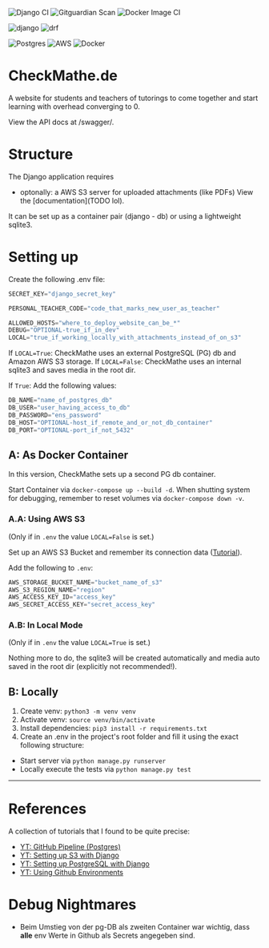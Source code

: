 ![Django CI](https://github.com/nico-fst/checkmathe/actions/workflows/django.yml/badge.svg)
![Gitguardian Scan](https://github.com/nico-fst/checkmathe/actions/workflows/gitguardian.yml/badge.svg)
![Docker Image CI](https://github.com/nico-fst/checkmathe/actions/workflows/docker-image.yml/badge.svg)

![django](https://img.shields.io/badge/Django-092E20?style=for-the-badge&logo=django&logoColor=green)
![drf](https://img.shields.io/badge/django%20rest-ff1709?style=for-the-badge&logo=django&logoColor=white)

![Postgres](https://img.shields.io/badge/postgres-%23316192.svg?style=for-the-badge&logo=postgresql&logoColor=white)
![AWS](https://img.shields.io/badge/AWS-%23FF9900.svg?style=for-the-badge&logo=amazon-aws&logoColor=white)
![Docker](https://img.shields.io/badge/docker-%230db7ed.svg?style=for-the-badge&logo=docker&logoColor=white)

# CheckMathe.de
A website for students and teachers of tutorings to come together and start learning with overhead converging to 0.

View the API docs at /swagger/.


# Structure

The Django application requires
- optonally: a AWS S3 server for uploaded attachments (like PDFs)
View the [documentation](TODO lol).

It can be set up as a container pair (django - db) or using a lightweight sqlite3.


# Setting up

Create the following .env file:

```js
SECRET_KEY="django_secret_key"

PERSONAL_TEACHER_CODE="code_that_marks_new_user_as_teacher"

ALLOWED_HOSTS="where_to_deploy_website_can_be_*"
DEBUG="OPTIONAL-true_if_in_dev"
LOCAL="true_if_working_locally_with_attachments_instead_of_on_s3"
```

If `LOCAL=True`: CheckMathe uses an external PostgreSQL (PG) db and Amazon AWS S3 storage.
If `LOCAL=False`: CheckMathe uses an internal sqlite3 and saves media in the root dir.

If `True`: Add the following values:

```js
DB_NAME="name_of_postgres_db"
DB_USER="user_having_access_to_db"
DB_PASSWORD="ens_password"
DB_HOST="OPTIONAL-host_if_remote_and_or_not_db_container"
DB_PORT="OPTIONAL-port_if_not_5432"
```

## A: As Docker Container

In this version, CheckMathe sets up a second PG db container.

Start Container via `docker-compose up --build -d`.
When shutting system for debugging, remember to reset volumes via `docker-compose down -v`.

### A.A: Using AWS S3

(Only if in `.env` the value `LOCAL=False` is set.)

Set up an AWS S3 Bucket and remember its connection data ([Tutorial](https://www.youtube.com/watch?v=Ko52pn1KXS0)).

Add the following to `.env`:

```js
AWS_STORAGE_BUCKET_NAME="bucket_name_of_s3"
AWS_S3_REGION_NAME="region"
AWS_ACCESS_KEY_ID="access_key"
AWS_SECRET_ACCESS_KEY="secret_access_key"
```

### A.B: In Local Mode

(Only if in `.env` the value `LOCAL=True` is set.)

Nothing more to do, the sqlite3 will be created automatically and media auto saved in the root dir (explicitly not recommended!).

## B: Locally

1. Create venv: ```python3 -m venv venv```
2. Activate venv: ```source venv/bin/activate```
3. Install dependencies: ```pip3 install -r requirements.txt```
4. Create an .env in the project's root folder and fill it using the exact following structure:

- Start server via ```python manage.py runserver```
- Locally execute the tests via ```python manage.py test```

---

# References

A collection of tutorials that I found to be quite precise:
- [YT: GitHub Pipeline (Postgres)](https://youtu.be/AU-mYipmtnc?feature=shared)
- [YT: Setting up S3 with Django](https://www.youtube.com/watch?v=Ko52pn1KXS0)
- [YT: Setting up PostgreSQL with Django](https://www.youtube.com/watch?v=4VGzRYF3q-o)
- [YT: Using Github Environments](https://www.youtube.com/watch?v=5XfgT9A9PHw)

# Debug Nightmares

- Beim Umstieg von der pg-DB als zweiten Container war wichtig, dass **alle** env Werte in Github als Secrets angegeben sind.